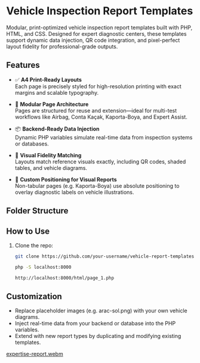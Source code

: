 # Vehicle Inspection Report Templates

Modular, print-optimized vehicle inspection report templates built with PHP, HTML, and CSS. Designed for expert diagnostic centers, these templates support dynamic data injection, QR code integration, and pixel-perfect layout fidelity for professional-grade outputs.

## Features

- ✅ **A4 Print-Ready Layouts**  
  Each page is precisely styled for high-resolution printing with exact margins and scalable typography.

- 🧩 **Modular Page Architecture**  
  Pages are structured for reuse and extension—ideal for multi-test workflows like Airbag, Conta Kaçak, Kaporta-Boya, and Expert Assist.

- 📦 **Backend-Ready Data Injection**  
  Dynamic PHP variables simulate real-time data from inspection systems or databases.

- 🎯 **Visual Fidelity Matching**  
  Layouts match reference visuals exactly, including QR codes, shaded tables, and vehicle diagrams.

- 📐 **Custom Positioning for Visual Reports**  
  Non-tabular pages (e.g. Kaporta-Boya) use absolute positioning to overlay diagnostic labels on vehicle illustrations.

## Folder Structure

## How to Use

1. Clone the repo:

   ```bash
   git clone https://github.com/your-username/vehicle-report-templates.git
   ```

   ```bash
   php -S localhost:8000

   http://localhost:8000/html/page_1.php
   ```

## Customization

- Replace placeholder images (e.g. arac-sol.png) with your own vehicle diagrams.
- Inject real-time data from your backend or database into the PHP variables.
- Extend with new report types by duplicating and modifying existing templates.

[expertise-report.webm](https://github.com/user-attachments/assets/5880c79d-f730-4864-9972-b56aeb633500)

